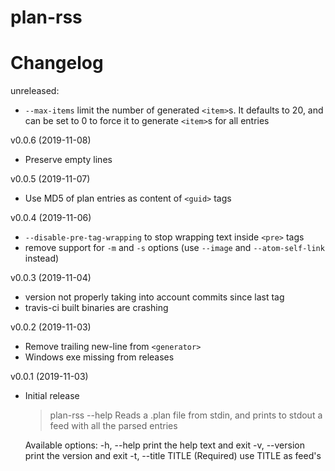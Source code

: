 # plan-rss

# Changelog

unreleased:

- `--max-items` limit the number of generated `<item>`s.  It defaults to 20, and
  can be set to 0 to force it to generate `<item>`s for all entries

v0.0.6 (2019-11-08)

- Preserve empty lines

v0.0.5 (2019-11-07)

- Use MD5 of plan entries as content of `<guid>` tags

v0.0.4 (2019-11-06)

- `--disable-pre-tag-wrapping` to stop wrapping text inside `<pre>` tags
- remove support for `-m` and `-s` options (use `--image` and `--atom-self-link`
  instead)

v0.0.3 (2019-11-04)

- version not properly taking into account commits since last tag
- travis-ci built binaries are crashing

v0.0.2 (2019-11-03)

- Remove trailing new-line from `<generator>`
- Windows exe missing from releases

v0.0.1 (2019-11-03)

- Initial release

    > plan-rss --help
    Reads a .plan file from stdin, and prints to stdout a feed with all the parsed entries
    
    Available options:
      -h, --help               print the help text and exit
      -v, --version            print the version and exit
      -t, --title TITLE (Required)                           use TITLE as feed's <title>
      -l, --link LINK (Required)                           use LINK as feed's <link>
      -m, --image IMAGE        use IMAGE as feed's image <url>
      -s, --atom-link-self SELF                           use SELF as feed's atom:link with rel=self

